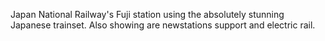 ---
---

Japan National Railway's Fuji station using the absolutely stunning Japanese trainset.
Also showing are newstations support and electric rail.
